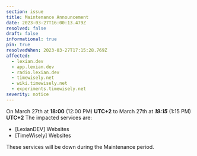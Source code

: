 ```yaml
---
section: issue
title: Maintenance Announcement
date: 2023-03-27T16:00:13.479Z
resolved: false
draft: false
informational: true
pin: true
resolvedWhen: 2023-03-27T17:15:28.769Z
affected:
  - lexian.dev
  - app.lexian.dev
  - radio.lexian.dev
  - timewisely.net
  - wiki.timewisely.net
  - experiments.timewisely.net
severity: notice
---
```

On March 27th at **18:00** (12:00 PM) **UTC+2** to March 27th at ***19:15*** (1:15 PM) **UTC+2** The impacted services are:

* \[LexianDEV] Websites
* \[TimeWisely] Websites

These services will be down during the Maintenance period.